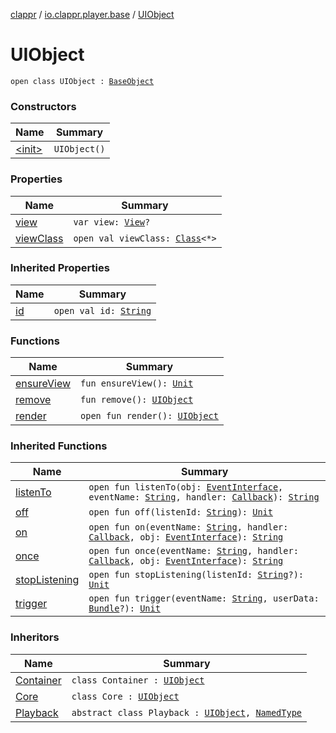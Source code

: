 [clappr](../../index.md) / [io.clappr.player.base](../index.md) / [UIObject](./index.md)

# UIObject

`open class UIObject : `[`BaseObject`](../-base-object/index.md)

### Constructors

| Name | Summary |
|---|---|
| [&lt;init&gt;](-init-.md) | `UIObject()` |

### Properties

| Name | Summary |
|---|---|
| [view](view.md) | `var view: `[`View`](https://developer.android.com/reference/android/view/View.html)`?` |
| [viewClass](view-class.md) | `open val viewClass: `[`Class`](https://developer.android.com/reference/java/lang/Class.html)`<*>` |

### Inherited Properties

| Name | Summary |
|---|---|
| [id](../-base-object/id.md) | `open val id: `[`String`](https://kotlinlang.org/api/latest/jvm/stdlib/kotlin/-string/index.html) |

### Functions

| Name | Summary |
|---|---|
| [ensureView](ensure-view.md) | `fun ensureView(): `[`Unit`](https://kotlinlang.org/api/latest/jvm/stdlib/kotlin/-unit/index.html) |
| [remove](remove.md) | `fun remove(): `[`UIObject`](./index.md) |
| [render](render.md) | `open fun render(): `[`UIObject`](./index.md) |

### Inherited Functions

| Name | Summary |
|---|---|
| [listenTo](../-base-object/listen-to.md) | `open fun listenTo(obj: `[`EventInterface`](../-event-interface/index.md)`, eventName: `[`String`](https://kotlinlang.org/api/latest/jvm/stdlib/kotlin/-string/index.html)`, handler: `[`Callback`](../-callback/index.md)`): `[`String`](https://kotlinlang.org/api/latest/jvm/stdlib/kotlin/-string/index.html) |
| [off](../-base-object/off.md) | `open fun off(listenId: `[`String`](https://kotlinlang.org/api/latest/jvm/stdlib/kotlin/-string/index.html)`): `[`Unit`](https://kotlinlang.org/api/latest/jvm/stdlib/kotlin/-unit/index.html) |
| [on](../-base-object/on.md) | `open fun on(eventName: `[`String`](https://kotlinlang.org/api/latest/jvm/stdlib/kotlin/-string/index.html)`, handler: `[`Callback`](../-callback/index.md)`, obj: `[`EventInterface`](../-event-interface/index.md)`): `[`String`](https://kotlinlang.org/api/latest/jvm/stdlib/kotlin/-string/index.html) |
| [once](../-base-object/once.md) | `open fun once(eventName: `[`String`](https://kotlinlang.org/api/latest/jvm/stdlib/kotlin/-string/index.html)`, handler: `[`Callback`](../-callback/index.md)`, obj: `[`EventInterface`](../-event-interface/index.md)`): `[`String`](https://kotlinlang.org/api/latest/jvm/stdlib/kotlin/-string/index.html) |
| [stopListening](../-base-object/stop-listening.md) | `open fun stopListening(listenId: `[`String`](https://kotlinlang.org/api/latest/jvm/stdlib/kotlin/-string/index.html)`?): `[`Unit`](https://kotlinlang.org/api/latest/jvm/stdlib/kotlin/-unit/index.html) |
| [trigger](../-base-object/trigger.md) | `open fun trigger(eventName: `[`String`](https://kotlinlang.org/api/latest/jvm/stdlib/kotlin/-string/index.html)`, userData: `[`Bundle`](https://developer.android.com/reference/android/os/Bundle.html)`?): `[`Unit`](https://kotlinlang.org/api/latest/jvm/stdlib/kotlin/-unit/index.html) |

### Inheritors

| Name | Summary |
|---|---|
| [Container](../../io.clappr.player.components/-container/index.md) | `class Container : `[`UIObject`](./index.md) |
| [Core](../../io.clappr.player.components/-core/index.md) | `class Core : `[`UIObject`](./index.md) |
| [Playback](../../io.clappr.player.components/-playback/index.md) | `abstract class Playback : `[`UIObject`](./index.md)`, `[`NamedType`](../-named-type/index.md) |
